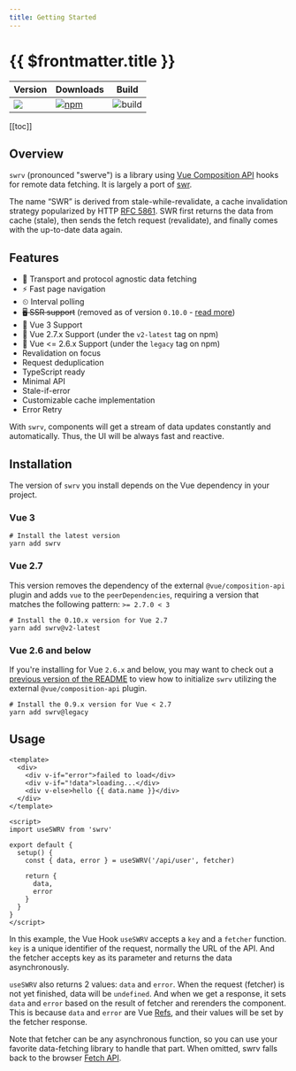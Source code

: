 ```yaml
---
title: Getting Started
---
```


# {{ $frontmatter.title }}

|   Version   |  Downloads | Build |
| --------- | -------- | -------------------------------------------------------------------------------------------------------------------------------------------------------------------------------------------------------------------------------------------- |
| [![](https://img.shields.io/npm/v/swrv.svg)](https://www.npmjs.com/package/swrv) | [![npm](https://img.shields.io/npm/dm/swrv)](https://www.npmjs.com/package/swrv) | ![build](https://github.com/Kong/swrv/workflows/build/badge.svg) |

[[toc]]

## Overview

`swrv` (pronounced "swerve") is a library using [Vue Composition API](https://vuejs.org/guide/extras/composition-api-faq.html) hooks for remote data fetching. It is largely a port of [swr](https://github.com/zeit/swr).

The name “SWR” is derived from stale-while-revalidate, a cache invalidation strategy popularized by HTTP [RFC 5861](https://tools.ietf.org/html/rfc5861). SWR first returns the data from cache (stale), then sends the fetch request (revalidate), and finally comes with the up-to-date data again.

## Features

- 📡 Transport and protocol agnostic data fetching
- ⚡️ Fast page navigation
- ⏲ Interval polling
- ~~🖥 SSR support~~ (removed as of version `0.10.0` - [read more](https://github.com/Kong/swrv/pull/304))
- 🖖 Vue 3 Support
- 🖖 Vue 2.7.x Support (under the `v2-latest` tag on npm)
- 🖖 Vue <= 2.6.x Support (under the `legacy` tag on npm)
- Revalidation on focus
- Request deduplication
- TypeScript ready
- Minimal API
- Stale-if-error
- Customizable cache implementation
- Error Retry

With `swrv`, components will get a stream of data updates constantly and automatically. Thus, the UI will be always fast and reactive.

## Installation

The version of `swrv` you install depends on the Vue dependency in your project.

### Vue 3

```shell
# Install the latest version
yarn add swrv
```

### Vue 2.7

This version removes the dependency of the external `@vue/composition-api` plugin and adds `vue` to the `peerDependencies`, requiring a version that matches the following pattern: `>= 2.7.0 < 3`

```shell
# Install the 0.10.x version for Vue 2.7
yarn add swrv@v2-latest
```

### Vue 2.6 and below

If you're installing for Vue `2.6.x` and below, you may want to check out a [previous version of the README](https://github.com/Kong/swrv/blob/b621aac02b7780a4143c5743682070223e793b10/README.md) to view how to initialize `swrv` utilizing the external `@vue/composition-api` plugin.

```shell
# Install the 0.9.x version for Vue < 2.7
yarn add swrv@legacy
```

## Usage

```vue
<template>
  <div>
    <div v-if="error">failed to load</div>
    <div v-if="!data">loading...</div>
    <div v-else>hello {{ data.name }}</div>
  </div>
</template>

<script>
import useSWRV from 'swrv'

export default {
  setup() {
    const { data, error } = useSWRV('/api/user', fetcher)

    return {
      data,
      error
    }
  }
}
</script>
```

In this example, the Vue Hook `useSWRV` accepts a `key` and a `fetcher` function. `key` is a unique identifier of the request, normally the URL of the API. And the fetcher accepts key as its parameter and returns the data asynchronously.

`useSWRV` also returns 2 values: `data` and `error`. When the request (fetcher) is not yet finished, data will be `undefined`. And when we get a response, it sets `data` and `error` based on the result of fetcher and rerenders the component. This is because `data` and `error` are Vue [Refs](https://vuejs.org/api/reactivity-core.html#ref), and their values will be set by the fetcher response.

Note that fetcher can be any asynchronous function, so you can use your favorite data-fetching library to handle that part. When omitted, swrv falls back to the  browser [Fetch API](https://developer.mozilla.org/en-US/docs/Web/API/Fetch_API).
